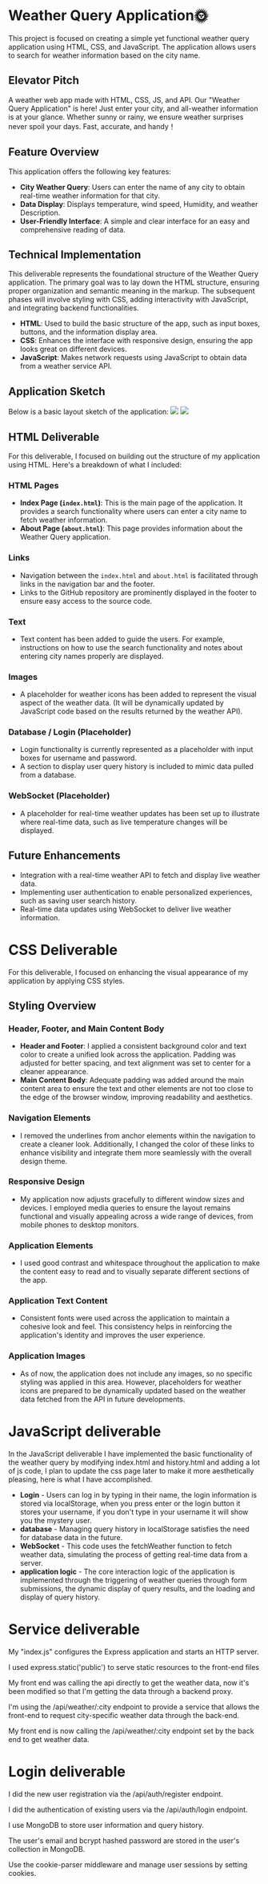 # Weather Query Application🌞

This project is focused on creating a simple yet functional weather query application using HTML, CSS, and JavaScript. The application allows users to search for weather information based on the city name.

## Elevator Pitch
A weather web app made with HTML, CSS, JS, and API. Our "Weather Query Application" is here! Just enter your city, and all-weather information is at your glance. Whether sunny or rainy, we ensure weather surprises never spoil your days. Fast, accurate, and handy！

## Feature Overview
This application offers the following key features:
- **City Weather Query**: Users can enter the name of any city to obtain real-time weather information for that city.
- **Data Display**: Displays temperature, wind speed, Humidity, and weather Description.
- **User-Friendly Interface**: A simple and clear interface for an easy and comprehensive reading of data.

## Technical Implementation

This deliverable represents the foundational structure of the Weather Query application. The primary goal was to lay down the HTML structure, ensuring proper organization and semantic meaning in the markup. The subsequent phases will involve styling with CSS, adding interactivity with JavaScript, and integrating backend functionalities.

- **HTML**: Used to build the basic structure of the app, such as input boxes, buttons, and the information display area.
- **CSS**: Enhances the interface with responsive design, ensuring the app looks great on different devices.
- **JavaScript**: Makes network requests using JavaScript to obtain data from a weather service API.

 ## Application Sketch
Below is a basic layout sketch of the application:
<img src="https://i.imgur.com/WO1ml8g.jpeg">
<img src="https://i.imgur.com/uDVt7Rc.jpg" >

## HTML Deliverable

For this deliverable, I focused on building out the structure of my application using HTML. Here's a breakdown of what I included:

### HTML Pages
- **Index Page (`index.html`)**: This is the main page of the application. It provides a search functionality where users can enter a city name to fetch weather information.
- **About Page (`about.html`)**: This page provides information about the Weather Query application.

### Links
- Navigation between the `index.html` and `about.html` is facilitated through links in the navigation bar and the footer.
- Links to the GitHub repository are prominently displayed in the footer to ensure easy access to the source code.

### Text
- Text content has been added to guide the users. For example, instructions on how to use the search functionality and notes about entering city names properly are displayed.

### Images
- A placeholder for weather icons has been added to represent the visual aspect of the weather data. (It will be dynamically updated by JavaScript code based on the results returned by the weather API).

### Database / Login (Placeholder)
- Login functionality is currently represented as a placeholder with input boxes for username and password.
- A section to display user query history is included to mimic data pulled from a database.

### WebSocket (Placeholder)
- A placeholder for real-time weather updates has been set up to illustrate where real-time data, such as live temperature changes will be displayed.

## Future Enhancements
- Integration with a real-time weather API to fetch and display live weather data.
- Implementing user authentication to enable personalized experiences, such as saving user search history.
- Real-time data updates using WebSocket to deliver live weather information.

# CSS Deliverable

For this deliverable, I focused on enhancing the visual appearance of my application by applying CSS styles. 

## Styling Overview

### Header, Footer, and Main Content Body
- **Header and Footer**: I applied a consistent background color and text color to create a unified look across the application. Padding was adjusted for better spacing, and text alignment was set to center for a cleaner appearance.
- **Main Content Body**: Adequate padding was added around the main content area to ensure the text and other elements are not too close to the edge of the browser window, improving readability and aesthetics.

### Navigation Elements
- I removed the underlines from anchor elements within the navigation to create a cleaner look. Additionally, I changed the color of these links to enhance visibility and integrate them more seamlessly with the overall design theme.

### Responsive Design
- My application now adjusts gracefully to different window sizes and devices. I employed media queries to ensure the layout remains functional and visually appealing across a wide range of devices, from mobile phones to desktop monitors.

### Application Elements
- I used good contrast and whitespace throughout the application to make the content easy to read and to visually separate different sections of the app.

### Application Text Content
- Consistent fonts were used across the application to maintain a cohesive look and feel. This consistency helps in reinforcing the application's identity and improves the user experience.

### Application Images
- As of now, the application does not include any images, so no specific styling was applied in this area. However, placeholders for weather icons are prepared to be dynamically updated based on the weather data fetched from the API in future developments.

# JavaScript deliverable
In the JavaScript deliverable I have implemented the basic functionality of the weather query by modifying index.html and history.html and adding a lot of js code, I plan to update the css page later to make it more aesthetically pleasing, here is what I have accomplished.

- **Login** - Users can log in by typing in their name, the login information is stored via localStorage, when you press enter or the login button it stores your username, if you don't type in your username it will show you the mystery user.
- **database** - Managing query history in localStorage satisfies the need for database data in the future.
- **WebSocket** - This code uses the fetchWeather function to fetch weather data, simulating the process of getting real-time data from a server.
- **application logic** - The core interaction logic of the application is implemented through the triggering of weather queries through form submissions, the dynamic display of query results, and the loading and display of query history.

# Service deliverable

My "index.js" configures the Express application and starts an HTTP server.

I used express.static('public') to serve static resources to the front-end files

My front end was calling the api directly to get the weather data, now it's been modified so that I'm getting the data through a backend proxy.

I'm using the /api/weather/:city endpoint to provide a service that allows the front-end to request city-specific weather data through the back-end.

My front end is now calling the /api/weather/:city endpoint set by the back end to get weather data.

# Login deliverable

I did the new user registration via the /api/auth/register endpoint.

I did the authentication of existing users via the /api/auth/login endpoint.

I use MongoDB to store user information and query history.

The user's email and bcrypt hashed password are stored in the user's collection in MongoDB.

Use the cookie-parser middleware and manage user sessions by setting cookies.